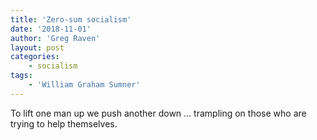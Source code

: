 ```yaml
---
title: 'Zero-sum socialism'
date: '2018-11-01'
author: 'Greg Raven'
layout: post
categories:
    - socialism
tags:
    - 'William Graham Sumner'
---
```


To lift one man up we push another down … trampling on those who are trying to help themselves.